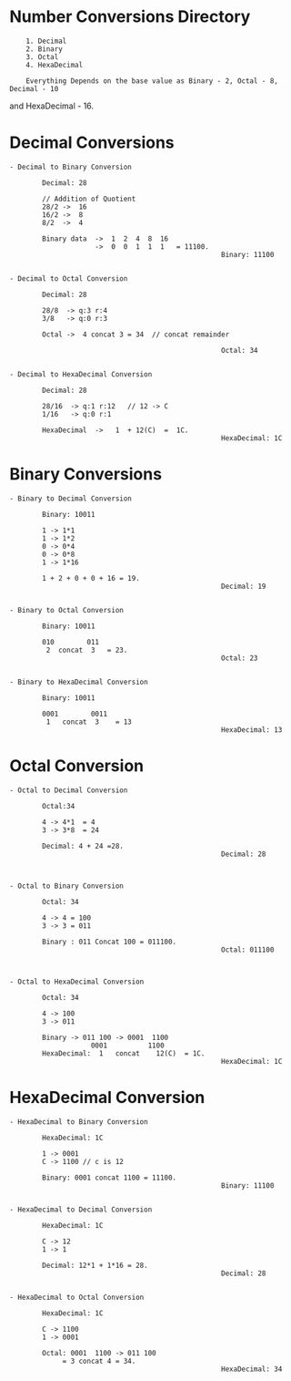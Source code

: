 # Number Conversions Directory
  
        1. Decimal
        2. Binary
        3. Octal 
        4. HexaDecimal

        Everything Depends on the base value as Binary - 2, Octal - 8, Decimal - 10
and HexaDecimal - 16.


# Decimal Conversions

    - Decimal to Binary Conversion

            Decimal: 28

            // Addition of Quotient
            28/2 ->  16
            16/2 ->  8
            8/2  ->  4
            
            Binary data  ->  1  2  4  8  16
                         ->  0  0  1  1  1   = 11100.    
                                                        Binary: 11100


    - Decimal to Octal Conversion

            Decimal: 28

            28/8  -> q:3 r:4
            3/8   -> q:0 r:3  

            Octal ->  4 concat 3 = 34  // concat remainder     
                                                        
                                                        Octal: 34


    - Decimal to HexaDecimal Conversion

            Decimal: 28

            28/16  -> q:1 r:12   // 12 -> C
            1/16   -> q:0 r:1

            HexaDecimal  ->   1  + 12(C)  =  1C. 
                                                        HexaDecimal: 1C


# Binary Conversions

    - Binary to Decimal Conversion

            Binary: 10011

            1 -> 1*1
            1 -> 1*2
            0 -> 0*4
            0 -> 0*8
            1 -> 1*16

            1 + 2 + 0 + 0 + 16 = 19.                  
                                                        Decimal: 19


    - Binary to Octal Conversion

            Binary: 10011

            010        011
             2  concat  3   = 23.                    
                                                        Octal: 23


    - Binary to HexaDecimal Conversion

            Binary: 10011

            0001        0011
             1   concat  3    = 13                    
                                                        HexaDecimal: 13



# Octal Conversion

    - Octal to Decimal Conversion 

            Octal:34

            4 -> 4*1  = 4
            3 -> 3*8  = 24

            Decimal: 4 + 24 =28.
                                                        Decimal: 28



    - Octal to Binary Conversion

            Octal: 34

            4 -> 4 = 100
            3 -> 3 = 011

            Binary : 011 Concat 100 = 011100.
                                                        Octal: 011100



    - Octal to HexaDecimal Conversion

            Octal: 34 

            4 -> 100
            3 -> 011

            Binary -> 011 100 -> 0001  1100
                        0001          1100
            HexaDecimal:  1   concat    12(C)  = 1C.
                                                        HexaDecimal: 1C



# HexaDecimal Conversion

    - HexaDecimal to Binary Conversion 

            HexaDecimal: 1C

            1 -> 0001
            C -> 1100 // c is 12

            Binary: 0001 concat 1100 = 11100.
                                                        Binary: 11100


    - HexaDecimal to Decimal Conversion

            HexaDecimal: 1C

            C -> 12
            1 -> 1

            Decimal: 12*1 + 1*16 = 28.
                                                        Decimal: 28 


    - HexaDecimal to Octal Conversion

            HexaDecimal: 1C

            C -> 1100
            1 -> 0001

            Octal: 0001  1100 -> 011 100 
                 = 3 concat 4 = 34.
                                                        HexaDecimal: 34
